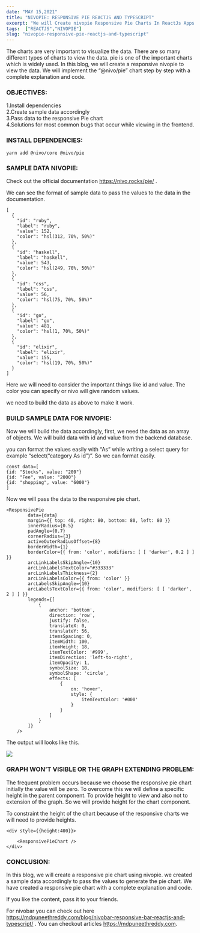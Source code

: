 ```yaml
---
date: "MAY 15,2021"
title: "NIVOPIE: RESPONSIVE PIE REACTJS AND TYPESCRIPT"
excerpt: "We will Create nivopie Responsive Pie Charts In ReactJs Apps With Typescript Using @nivo/pie Charts Library With Complete Explanation, Code."
tags:  ["REACTJS","NIVOPIE"]
slug: "nivopie-responsive-pie-reactjs-and-typescript"
---
```

The charts are very important to visualize the data. There are so many different types of charts to view the data. pie is one of the important charts which is widely used. In this blog, we will create a responsive nivopie to view the data. We will implement the “@nivo/pie” chart step by step with a complete explanation and code.

### OBJECTIVES:
1.Install dependencies<br />
2.Create sample data accordingly<br />
3.Pass data to the responsive Pie chart<br />
4.Solutions for most common bugs that occur while viewing in the frontend.<br />

### INSTALL DEPENDENCIES:
```
yarn add @nivo/core @nivo/pie
```

### SAMPLE DATA NIVOPIE:
Check out the official documentation  <a style="color: blue" href=" https://nivo.rocks/pie/ " target="_blank">  https://nivo.rocks/pie/ </a>.

We can see the format of sample data to pass the values to the data in the documentation.
```
[
  {
    "id": "ruby",
    "label": "ruby",
    "value": 152,
    "color": "hsl(312, 70%, 50%)"
  },
  {
    "id": "haskell",
    "label": "haskell",
    "value": 543,
    "color": "hsl(249, 70%, 50%)"
  },
  {
    "id": "css",
    "label": "css",
    "value": 56,
    "color": "hsl(75, 70%, 50%)"
  },
  {
    "id": "go",
    "label": "go",
    "value": 481,
    "color": "hsl(1, 70%, 50%)"
  },
  {
    "id": "elixir",
    "label": "elixir",
    "value": 155,
    "color": "hsl(19, 70%, 50%)"
  }
]
```

Here we will need to consider the important things like id and value. The color you can specify or nivo will give random values.

we need to build the data as above to make it work.

### BUILD SAMPLE DATA FOR NIVOPIE:
Now we will build the data accordingly, first, we need the data as an array of objects. We will build data with id and value from the backend database.

you can format the values easily with “As” while writing a select query for example “select(“category As id”)”. So we can format easily.
```
const data=[
{id: "Stocks", value: "200"}
{id: "Fee", value: "2000"}
{id: "shopping", value: "6000"}
]
```
Now we will pass the data to the responsive pie chart.


```
<ResponsivePie
        data={data}
        margin={{ top: 40, right: 80, bottom: 80, left: 80 }}
        innerRadius={0.5}
        padAngle={0.7}
        cornerRadius={3}
        activeOuterRadiusOffset={8}
        borderWidth={1}
        borderColor={{ from: 'color', modifiers: [ [ 'darker', 0.2 ] ] }}
        arcLinkLabelsSkipAngle={10}
        arcLinkLabelsTextColor="#333333"
        arcLinkLabelsThickness={2}
        arcLinkLabelsColor={{ from: 'color' }}
        arcLabelsSkipAngle={10}
        arcLabelsTextColor={{ from: 'color', modifiers: [ [ 'darker', 2 ] ] }}
        legends={[
            {
                anchor: 'bottom',
                direction: 'row',
                justify: false,
                translateX: 0,
                translateY: 56,
                itemsSpacing: 0,
                itemWidth: 100,
                itemHeight: 18,
                itemTextColor: '#999',
                itemDirection: 'left-to-right',
                itemOpacity: 1,
                symbolSize: 18,
                symbolShape: 'circle',
                effects: [
                    {
                        on: 'hover',
                        style: {
                            itemTextColor: '#000'
                        }
                    }
                ]
            }
        ]}
    />
```
The output will looks like this.

<Image src="/images/posts/nivopie-responsive-pie-reactjs-and-typescript_img1.png">

### GRAPH WON’T VISIBLE OR THE GRAPH EXTENDING PROBLEM:
The frequent problem occurs because we choose the responsive pie chart initially the value will be zero. To overcome this we will define a specific height in the parent component. To provide height to view and also not to extension of the graph. So we will provide height for the chart component.

To constraint the height of the chart because of the responsive charts we will need to provide heights.
```
<div style={{height:400}}>

    <ResponsivePieChart />
</div>
```

### CONCLUSION:
In this blog, we will create a responsive pie chart using nivopie. we created a sample data accordingly to pass the values to generate the pie chart. We have created a responsive pie chart with a complete explanation and code.

If you like the content, pass it to your friends.

For nivobar you can check out here  <a style="color: blue" href="/blog/nivobar-responsive-bar-reactjs-and-typescript/
">  https://mdpuneethreddy.com/blog/nivobar-responsive-bar-reactjs-and-typescript/
</a>. 
You can checkout articles   <a style="color: blue" href="/"> https://mdpuneethreddy.com</a>.